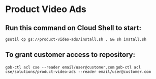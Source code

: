 # Product Video Ads

## Run this command on Cloud Shell to start:
 ```gsutil cp gs://product-video-ads/install.sh . && sh install.sh```

## To grant customer access to repository:

```gob-ctl acl cse --reader email/user@customer.com```
```gob-ctl acl cse/solutions/product-video-ads --reader email/user@customer.com```